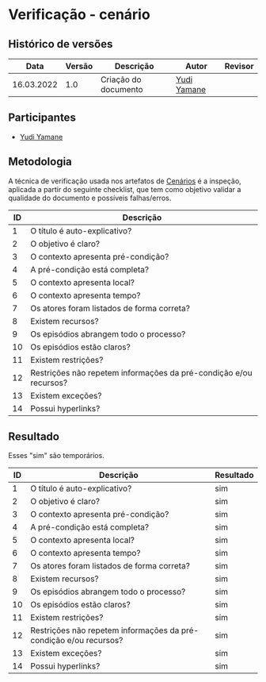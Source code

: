 # Verificação - cenário

## Histórico de versões
| Data       | Versão | Descrição            | Autor                                       | Revisor |
| ---------- | ------ | -------------------- | ------------------------------------------- | ------- |
| 16.03.2022 | 1.0    | Criação do documento | [Yudi Yamane](https://github.com/yudi-azvd) |         |

## Participantes

- [Yudi Yamane](https://github.com/yudi-azvd)

## Metodologia

A técnica de verificação usada nos artefatos de [Cenários](/2021.2-AntennaPod/modelagem/cenarios/) 
é a inspeção, aplicada a partir do seguinte checklist, que tem como objetivo validar
a qualidade do documento e possíveis falhas/erros. 

| ID  | Descrição                                                         |
| --- | ----------------------------------------------------------------- |
| 1   | O título é auto-explicativo?                                      |
| 2   | O objetivo é claro?                                               |
| 3   | O contexto apresenta pré-condição?                                |
| 4   | A pré-condição está completa?                                     |
| 5   | O contexto apresenta local?                                       |
| 6   | O contexto apresenta tempo?                                       |
| 7   | Os atores foram listados de forma correta?                        |
| 8   | Existem recursos?                                                 |
| 9   | Os episódios abrangem todo o processo?                            |
| 10  | Os episódios estão claros?                                        |
| 11  | Existem restrições?                                               |
| 12  | Restrições não repetem informações da pré-condição e/ou recursos? |
| 13  | Existem exceções?                                                 |
| 14  | Possui hyperlinks?                                                |


## Resultado

Esses "sim" são temporários.

| ID  | Descrição                                                         | Resultado |
| --- | ----------------------------------------------------------------- | --------- |
| 1   | O título é auto-explicativo?                                      | sim       |
| 2   | O objetivo é claro?                                               | sim       |
| 3   | O contexto apresenta pré-condição?                                | sim       |
| 4   | A pré-condição está completa?                                     | sim       |
| 5   | O contexto apresenta local?                                       | sim       |
| 6   | O contexto apresenta tempo?                                       | sim       |
| 7   | Os atores foram listados de forma correta?                        | sim       |
| 8   | Existem recursos?                                                 | sim       |
| 9   | Os episódios abrangem todo o processo?                            | sim       |
| 10  | Os episódios estão claros?                                        | sim       |
| 11  | Existem restrições?                                               | sim       |
| 12  | Restrições não repetem informações da pré-condição e/ou recursos? | sim       |
| 13  | Existem exceções?                                                 | sim       |
| 14  | Possui hyperlinks?                                                | sim       |

